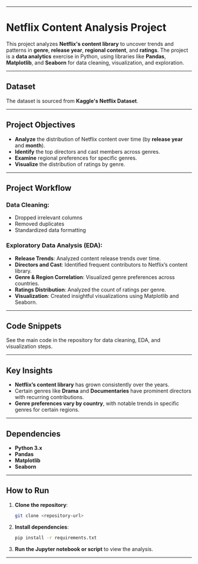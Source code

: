 
---

# **Netflix Content Analysis Project**

This project analyzes **Netflix's content library** to uncover trends and patterns in **genre**, **release year**, **regional content**, and **ratings**. The project is a **data analytics** exercise in Python, using libraries like **Pandas**, **Matplotlib**, and **Seaborn** for data cleaning, visualization, and exploration.

---

## **Dataset**  
The dataset is sourced from **Kaggle's Netflix Dataset**.

---

## **Project Objectives**  
- **Analyze** the distribution of Netflix content over time (by **release year** and **month**).  
- **Identify** the top directors and cast members across genres.  
- **Examine** regional preferences for specific genres.  
- **Visualize** the distribution of ratings by genre.

---

## **Project Workflow**

### **Data Cleaning**:  
- Dropped irrelevant columns  
- Removed duplicates  
- Standardized data formatting

### **Exploratory Data Analysis (EDA)**:  
- **Release Trends**: Analyzed content release trends over time.  
- **Directors and Cast**: Identified frequent contributors to Netflix’s content library.  
- **Genre & Region Correlation**: Visualized genre preferences across countries.  
- **Ratings Distribution**: Analyzed the count of ratings per genre.  
- **Visualization**: Created insightful visualizations using Matplotlib and Seaborn.

---

## **Code Snippets**  
See the main code in the repository for data cleaning, EDA, and visualization steps.

---

## **Key Insights**  
- **Netflix’s content library** has grown consistently over the years.  
- Certain genres like **Drama** and **Documentaries** have prominent directors with recurring contributions.  
- **Genre preferences vary by country**, with notable trends in specific genres for certain regions.

---

## **Dependencies**

- **Python 3.x**  
- **Pandas**  
- **Matplotlib**  
- **Seaborn**

---

## **How to Run**  
1. **Clone the repository**:  
   ```bash
   git clone <repository-url>
   ```

2. **Install dependencies**:  
   ```bash
   pip install -r requirements.txt
   ```

3. **Run the Jupyter notebook or script** to view the analysis.

---


